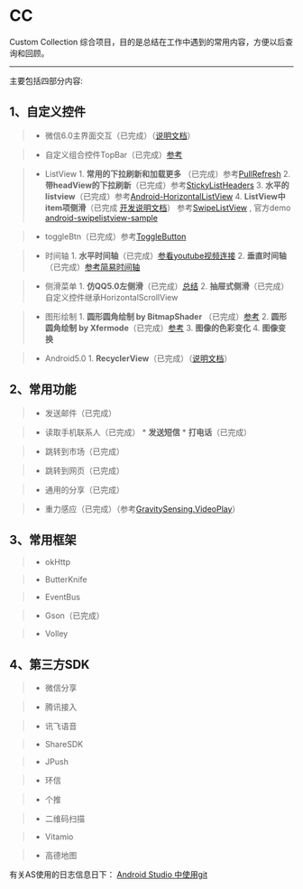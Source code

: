 # CC
Custom Collection 综合项目，目的是总结在工作中遇到的常用内容，方便以后查询和回顾。
* * *

主要包括四部分内容:


## 1、自定义控件
  
 > * 微信6.0主界面交互（已完成）（[说明文档](http://note.youdao.com/share/?id=04dad8074a94c4f955a795e6e4f6161e&type=note)）

 > * 自定义组合控件TopBar（已完成）[参考](http://www.imooc.com/learn/247)


 > * ListView
    1. **常用的下拉刷新和加载更多** （已完成）参考[PullRefresh](http://www.360doc.com/content/14/1005/18/9200790_414599526.shtml)
    2. **带headView的下拉刷新**（已完成）参考[StickyListHeaders](https://github.com/emilsjolander/StickyListHeaders)
    3. **水平的listview**（已完成）参考[Android-HorizontalListView](https://github.com/MeetMe/Android-HorizontalListView)
    4. **ListView中item项侧滑**（已完成 [开发说明文档](http://note.youdao.com/share/?id=ac0b5de8aaf6d6d9a5485575ef73a8ac&type=note)）  参考[SwipeListView](https://github.com/47deg/android-swipelistview) , 官方demo [android-swipelistview-sample](https://github.com/47deg/android-swipelistview-sample)


 > * toggleBtn（已完成）参考[ToggleButton](https://github.com/zcweng/ToggleButton)


 > * 时间轴
    1. **水平时间轴**（已完成）[参看youtube视频连接](https://www.youtube.com/watch?v=Dm8Zt1ps9P8)
    2. **垂直时间轴**（已完成）[参考简易时间轴](http://www.cnblogs.com/liangstudyhome/p/3938264.html)


 > * 侧滑菜单
    1. **仿QQ5.0左侧滑**（已完成）[总结](http://note.youdao.com/share/?id=3fcdc3448b789582f8f0ab40489f182c&type=note)
    2. **抽屉式侧滑**（已完成）自定义控件继承HorizontalScrollView
 
 
 > * 图形绘制
    1. **圆形圆角绘制 by BitmapShader** （已完成）[参考](http://blog.csdn.net/lmj623565791/article/details/41967509)
    2. **圆形圆角绘制 by Xfermode**（已完成）[参考](http://blog.csdn.net/lmj623565791/article/details/42094215)
    3. **图像的色彩变化**
    4. **图像变换**

  
 > * Android5.0
    1. **RecyclerView**（已完成）（[说明文档](http://note.youdao.com/share/?id=c9bd7c5567e54ed40c7891b4bd3c47d3&type=note)）
  

  
## 2、常用功能
  
 > * 发送邮件（已完成）

  
 > * 读取手机联系人（已完成）
    * **发送短信**
    * **打电话**（已完成）

  
 > * 跳转到市场（已完成）
  
 > * 跳转到网页（已完成）
  
 > * 通用的分享（已完成）
 
 > * 重力感应（已完成）（参考[GravitySensing.VideoPlay](https://github.com/LeeeYou/GravitySensing.VideoPlay)）
  


## 3、常用框架

 > * okHttp
  
 > * ButterKnife
  
 > * EventBus
  
 > * Gson（已完成）
  
 > * Volley


## 4、第三方SDK

 > * 微信分享
  
 > * 腾讯接入
  
 > * 讯飞语音
  
 > * ShareSDK
  
 > * JPush
  
 > * 环信
  
 > * 个推
  
 > * 二维码扫描
  
 > * Vitamio
  
 > * 高德地图


有关AS使用的日志信息日下：
[Android Studio 中使用git](http://note.youdao.com/share/?id=c14927da51374141922406f8fcb95d1d&type=note) 
